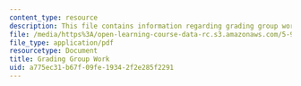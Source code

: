 ```yaml
---
content_type: resource
description: This file contains information regarding grading group work.
file: /media/https%3A/open-learning-course-data-rc.s3.amazonaws.com/5-95j-teaching-college-level-science-and-engineering-fall-2015/a775ec31b67f09fe19342f2e285f2291_MIT5_95JF15_Group_work_.pdf
file_type: application/pdf
resourcetype: Document
title: Grading Group Work
uid: a775ec31-b67f-09fe-1934-2f2e285f2291
---
```

